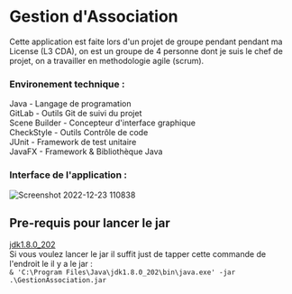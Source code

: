 # Gestion d'Association

Cette application est faite lors d'un projet de groupe pendant pendant ma License (L3 CDA), on est un groupe de 4 personne dont je suis le chef de projet, on a travailler en methodologie agile (scrum).

### Environement technique : 

Java          - Langage de programation <br>
GitLab        - Outils Git de suivi du projet <br>
Scene Builder - Concepteur d'interface graphique <br>
CheckStyle    - Outils Contrôle de code <br>
JUnit         - Framework de test unitaire <br>
JavaFX        - Framework & Bibliothèque Java <br>

### Interface de l'application :
![Screenshot 2022-12-23 110838](https://user-images.githubusercontent.com/75903708/209320993-50bc02a0-7380-42f7-975c-5308ff4632ce.png)

## Pre-requis pour lancer le jar
[jdk1.8.0_202](https://www.oracle.com/java/technologies/javase/javase8-archive-downloads.html) <br>
Si vous voulez lancer le jar il suffit just de tapper cette commande de l'endroit le il y a le jar : <br>
``` & 'C:\Program Files\Java\jdk1.8.0_202\bin\java.exe' -jar .\GestionAssociation.jar ```

